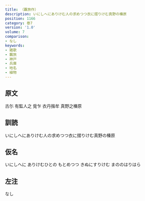 ```yaml
---
title: （覊旅作）
description: いにしへにありけむ人の求めつつ衣に摺りけむ真野の榛原
position: 1166
category: 巻7
version: '1.0'
volume: 7
comparison:
- なし
keywords:
- 雑歌
- 羈旅
- 神戸
- 兵庫
- 地名
- 植物
---
```


## 原文

古尓 有監人之 覓乍 衣丹揩牟 真野之榛原

## 訓読

いにしへにありけむ人の求めつつ衣に摺りけむ真野の榛原

## 仮名

いにしへに ありけむひとの もとめつつ きぬにすりけむ まののはりはら

## 左注

なし
